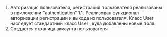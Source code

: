 1. Авторизация пользователя, регистрация пользователя реализованы в приложении "authentication"
1.1. Реализован функционал авторизации регистрации и выхода из пользователя. Класс User наследует стандартный класс User , куда добавлены новые поля.
2. Создается страница аккаунта пользователя

